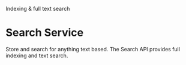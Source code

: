 Indexing & full text search

# Search Service

Store and search for anything text based. The Search API provides 
full indexing and text search.

